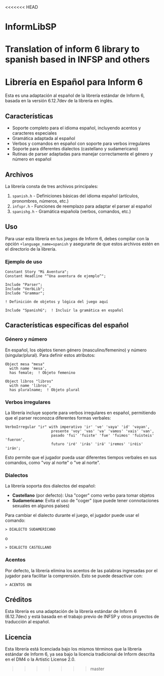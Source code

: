 <<<<<<< HEAD
# InformLibSP
Translation of inform 6 library to spanish based in INFSP and others
=======
# Librería en Español para Inform 6

Esta es una adaptación al español de la librería estándar de Inform 6, basada en la versión 6.12.7dev de la librería en inglés.

## Características

- Soporte completo para el idioma español, incluyendo acentos y caracteres especiales
- Gramática adaptada al español
- Verbos y comandos en español con soporte para verbos irregulares
- Soporte para diferentes dialectos (castellano y sudamericano)
- Rutinas de parser adaptadas para manejar correctamente el género y número en español

## Archivos

La librería consta de tres archivos principales:

1. `spanish.h` - Definiciones básicas del idioma español (artículos, pronombres, números, etc.)
2. `infspr.h` - Funciones de reemplazo para adaptar el parser al español
3. `spanishg.h` - Gramática española (verbos, comandos, etc.)

## Uso

Para usar esta librería en tus juegos de Inform 6, debes compilar con la opción `+language_name=spanish` y asegurarte de que estos archivos estén en el directorio de la librería.

### Ejemplo de uso

```inform
Constant Story "Mi Aventura";
Constant Headline "^Una aventura de ejemplo^";

Include "Parser";
Include "VerbLib";
Include "Grammar";

! Definición de objetos y lógica del juego aquí

Include "SpanishG";  ! Incluir la gramática en español
```

## Características específicas del español

### Género y número

En español, los objetos tienen género (masculino/femenino) y número (singular/plural). Para definir estos atributos:

```inform
Object mesa "mesa"
  with name 'mesa',
  has female;  ! Objeto femenino

Object libros "libros"
  with name 'libros',
  has pluralname;  ! Objeto plural
```

### Verbos irregulares

La librería incluye soporte para verbos irregulares en español, permitiendo que el parser reconozca diferentes formas verbales:

```inform
VerboIrregular "ir" with imperativo 'ir' 've' 'vaya' 'id' 'vayan',
                     presente 'voy' 'vas' 'va' 'vamos' 'vais' 'van',
                     pasado 'fui' 'fuiste' 'fue' 'fuimos' 'fuisteis' 'fueron',
                     futuro 'iré' 'irás' 'irá' 'iremos' 'iréis' 'irán';
```

Esto permite que el jugador pueda usar diferentes tiempos verbales en sus comandos, como "voy al norte" o "ve al norte".

### Dialectos

La librería soporta dos dialectos del español:

- **Castellano** (por defecto): Usa "coger" como verbo para tomar objetos
- **Sudamericano**: Evita el uso de "coger" (que puede tener connotaciones sexuales en algunos países)

Para cambiar el dialecto durante el juego, el jugador puede usar el comando:

```
> DIALECTO SUDAMERICANO
```

o

```
> DIALECTO CASTELLANO
```

### Acentos

Por defecto, la librería elimina los acentos de las palabras ingresadas por el jugador para facilitar la comprensión. Esto se puede desactivar con:

```
> ACENTOS ON
```

## Créditos

Esta librería es una adaptación de la librería estándar de Inform 6 (6.12.7dev) y está basada en el trabajo previo de INFSP y otros proyectos de traducción al español.

## Licencia

Esta librería está licenciada bajo los mismos términos que la librería estándar de Inform 6, ya sea bajo la licencia tradicional de Inform descrita en el DM4 o la Artistic License 2.0.
>>>>>>> master
